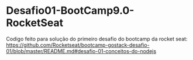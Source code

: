 # Desafio01-BootCamp9.0-RocketSeat
Codigo feito para solução do primeiro desafio do bootcamp da rocket seat: https://github.com/Rocketseat/bootcamp-gostack-desafio-01/blob/master/README.md#desafio-01-conceitos-do-nodejs
